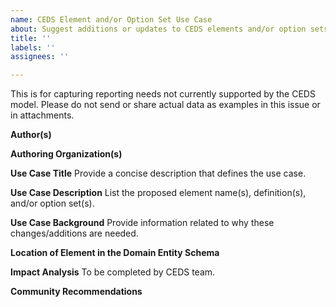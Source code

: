 ```yaml
---
name: CEDS Element and/or Option Set Use Case
about: Suggest additions or updates to CEDS elements and/or option sets
title: ''
labels: ''
assignees: ''

---
```


This is for capturing reporting needs not currently supported by the CEDS model.  Please do not send or share actual data as examples in this issue or in attachments. 

**Author(s)**

**Authoring Organization(s)**

**Use Case Title**
Provide a concise description that defines the use case.

**Use Case Description** 
List the proposed element name(s), definition(s), and/or option set(s).

**Use Case Background**
Provide information related to why these changes/additions are needed.

**Location of Element in the Domain Entity Schema**

**Impact Analysis**
To be completed by CEDS team. 

**Community Recommendations**
